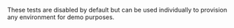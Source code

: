 These tests are disabled by default but can be used individually to provision
any environment for demo purposes.

